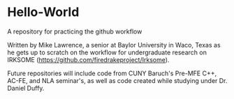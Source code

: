 # Hello-World
A repository for practicing the github workflow

Written by Mike Lawrence, a senior at Baylor University in Waco, Texas as he gets up to scratch on the workflow for undergraduate research on IRKSOME (https://github.com/firedrakeproject/Irksome). 

Future repositories will include code from CUNY Baruch's Pre-MFE C++, AC-FE, and NLA seminar's, as well as code created while studying under Dr. Daniel Duffy. 
